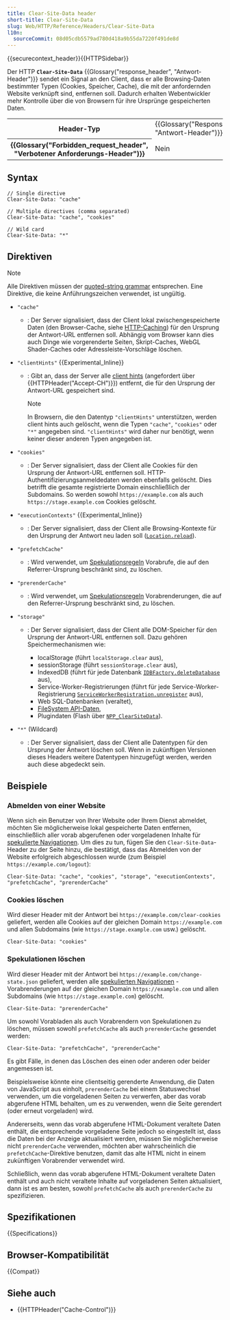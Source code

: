```yaml
---
title: Clear-Site-Data header
short-title: Clear-Site-Data
slug: Web/HTTP/Reference/Headers/Clear-Site-Data
l10n:
  sourceCommit: 08d05cdb5579ad780d418a9b55da7220f491de8d
---
```


{{securecontext_header}}{{HTTPSidebar}}

Der HTTP **`Clear-Site-Data`** {{Glossary("response_header", "Antwort-Header")}} sendet ein Signal an den Client, dass er alle Browsing-Daten bestimmter Typen (Cookies, Speicher, Cache), die mit der anfordernden Website verknüpft sind, entfernen soll. Dadurch erhalten Webentwickler mehr Kontrolle über die von Browsern für ihre Ursprünge gespeicherten Daten.

<table class="properties">
  <tbody>
    <tr>
      <th scope="row">Header-Typ</th>
      <td>{{Glossary("Response_header", "Antwort-Header")}}</td>
    </tr>
    <tr>
      <th scope="row">{{Glossary("Forbidden_request_header", "Verbotener Anforderungs-Header")}}</th>
      <td>Nein</td>
    </tr>
  </tbody>
</table>

## Syntax

```http
// Single directive
Clear-Site-Data: "cache"

// Multiple directives (comma separated)
Clear-Site-Data: "cache", "cookies"

// Wild card
Clear-Site-Data: "*"
```

## Direktiven

> [!NOTE]
> Alle Direktiven müssen der [quoted-string grammar](https://datatracker.ietf.org/doc/html/rfc7230#section-3.2.6) entsprechen. Eine Direktive, die keine Anführungszeichen verwendet, ist ungültig.

- `"cache"`

  - : Der Server signalisiert, dass der Client lokal zwischengespeicherte Daten (den Browser-Cache, siehe [HTTP-Caching](/de/docs/Web/HTTP/Guides/Caching)) für den Ursprung der Antwort-URL entfernen soll. Abhängig vom Browser kann dies auch Dinge wie vorgerenderte Seiten, Skript-Caches, WebGL Shader-Caches oder Adressleiste-Vorschläge löschen.

- `"clientHints"` {{Experimental_Inline}}

  - : Gibt an, dass der Server alle [client hints](/de/docs/Web/HTTP/Guides/Client_hints) (angefordert über {{HTTPHeader("Accept-CH")}}) entfernt, die für den Ursprung der Antwort-URL gespeichert sind.

    > [!NOTE]
    > In Browsern, die den Datentyp `"clientHints"` unterstützen, werden client hints auch gelöscht, wenn die Typen `"cache"`, `"cookies"` oder `"*"` angegeben sind. `"clientHints"` wird daher nur benötigt, wenn keiner dieser anderen Typen angegeben ist.

- `"cookies"`

  - : Der Server signalisiert, dass der Client alle Cookies für den Ursprung der Antwort-URL entfernen soll. HTTP-Authentifizierungsanmeldedaten werden ebenfalls gelöscht. Dies betrifft die gesamte registrierte Domain einschließlich der Subdomains. So werden sowohl `https://example.com` als auch `https://stage.example.com` Cookies gelöscht.

- `"executionContexts"` {{Experimental_Inline}}

  - : Der Server signalisiert, dass der Client alle Browsing-Kontexte für den Ursprung der Antwort neu laden soll ([`Location.reload`](/de/docs/Web/API/Location/reload)).

- `"prefetchCache"`

  - : Wird verwendet, um [Spekulationsregeln](/de/docs/Web/API/Speculation_Rules_API) Vorabrufe, die auf den Referrer-Ursprung beschränkt sind, zu löschen.

- `"prerenderCache"`

  - : Wird verwendet, um [Spekulationsregeln](/de/docs/Web/API/Speculation_Rules_API) Vorabrenderungen, die auf den Referrer-Ursprung beschränkt sind, zu löschen.

- `"storage"`

  - : Der Server signalisiert, dass der Client alle DOM-Speicher für den Ursprung der Antwort-URL entfernen soll. Dazu gehören Speichermechanismen wie:

    - localStorage (führt `localStorage.clear` aus),
    - sessionStorage (führt `sessionStorage.clear` aus),
    - IndexedDB (führt für jede Datenbank [`IDBFactory.deleteDatabase`](/de/docs/Web/API/IDBFactory/deleteDatabase) aus),
    - Service-Worker-Registrierungen (führt für jede Service-Worker-Registrierung [`ServiceWorkerRegistration.unregister`](/de/docs/Web/API/ServiceWorkerRegistration/unregister) aus),
    - Web SQL-Datenbanken (veraltet),
    - [FileSystem API-Daten](/de/docs/Web/API/File_and_Directory_Entries_API),
    - Plugindaten (Flash über [`NPP_ClearSiteData`](https://wiki.mozilla.org/NPAPI:ClearSiteData)).

- `"*"` (Wildcard)
  - : Der Server signalisiert, dass der Client alle Datentypen für den Ursprung der Antwort löschen soll. Wenn in zukünftigen Versionen dieses Headers weitere Datentypen hinzugefügt werden, werden auch diese abgedeckt sein.

## Beispiele

### Abmelden von einer Website

Wenn sich ein Benutzer von Ihrer Website oder Ihrem Dienst abmeldet, möchten Sie möglicherweise lokal gespeicherte Daten entfernen, einschließlich aller vorab abgerufenen oder vorgeladenen Inhalte für [spekulierte Navigationen](/de/docs/Web/API/Speculation_Rules_API). Um dies zu tun, fügen Sie den `Clear-Site-Data`-Header zu der Seite hinzu, die bestätigt, dass das Abmelden von der Website erfolgreich abgeschlossen wurde (zum Beispiel `https://example.com/logout`):

```http
Clear-Site-Data: "cache", "cookies", "storage", "executionContexts", "prefetchCache", "prerenderCache"
```

### Cookies löschen

Wird dieser Header mit der Antwort bei `https://example.com/clear-cookies` geliefert, werden alle Cookies auf der gleichen Domain `https://example.com` und allen Subdomains (wie `https://stage.example.com` usw.) gelöscht.

```http
Clear-Site-Data: "cookies"
```

### Spekulationen löschen

Wird dieser Header mit der Antwort bei `https://example.com/change-state.json` geliefert, werden alle [spekulierten Navigationen](/de/docs/Web/API/Speculation_Rules_API) -Vorabrenderungen auf der gleichen Domain `https://example.com` und allen Subdomains (wie `https://stage.example.com`) gelöscht.

```http
Clear-Site-Data: "prerenderCache"
```

Um sowohl Vorabladen als auch Vorabrendern von Spekulationen zu löschen, müssen sowohl `prefetchCache` als auch `prerenderCache` gesendet werden:

```http
Clear-Site-Data: "prefetchCache", "prerenderCache"
```

Es gibt Fälle, in denen das Löschen des einen oder anderen oder beider angemessen ist.

Beispielsweise könnte eine clientseitig gerenderte Anwendung, die Daten von JavaScript aus einholt, `prerenderCache` bei einem Statuswechsel verwenden, um die vorgeladenen Seiten zu verwerfen, aber das vorab abgerufene HTML behalten, um es zu verwenden, wenn die Seite gerendert (oder erneut vorgeladen) wird.

Andererseits, wenn das vorab abgerufene HTML-Dokument veraltete Daten enthält, die entsprechende vorgeladene Seite jedoch so eingestellt ist, dass die Daten bei der Anzeige aktualisiert werden, müssen Sie möglicherweise nicht `prerenderCache` verwenden, möchten aber wahrscheinlich die `prefetchCache`-Direktive benutzen, damit das alte HTML nicht in einem zukünftigen Vorabrender verwendet wird.

Schließlich, wenn das vorab abgerufene HTML-Dokument veraltete Daten enthält und auch nicht veraltete Inhalte auf vorgeladenen Seiten aktualisiert, dann ist es am besten, sowohl `prefetchCache` als auch `prerenderCache` zu spezifizieren.

## Spezifikationen

{{Specifications}}

## Browser-Kompatibilität

{{Compat}}

## Siehe auch

- {{HTTPHeader("Cache-Control")}}
